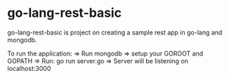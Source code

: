 # go-lang-rest-basic
go-lang-rest-basic is project on creating a sample rest app in go-lang and mongodb.

To run the application: 
 => Run mongodb
 => setup your GOROOT and GOPATH
 => Run: go run server.go
 => Server will be listening on localhost:3000
